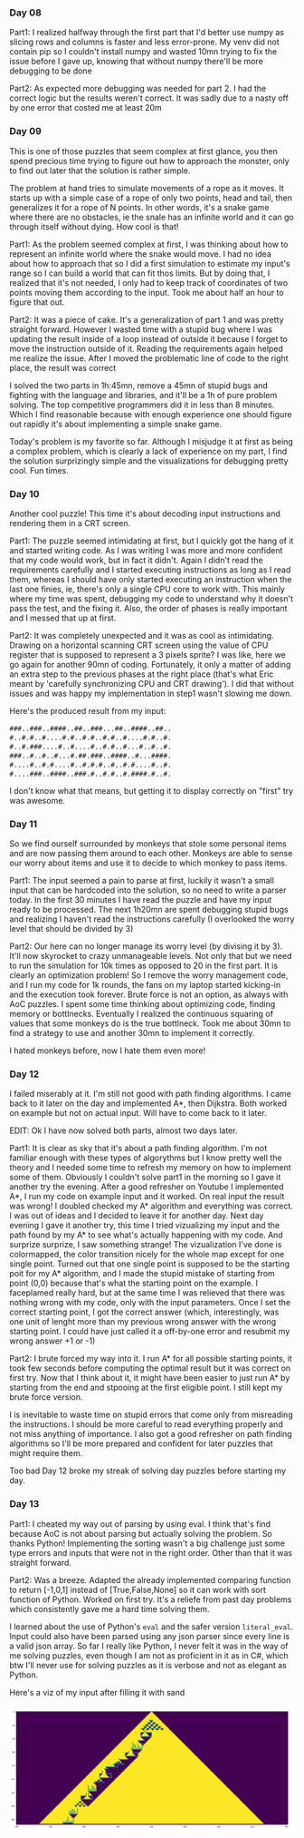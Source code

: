 ### Day 08

Part1: I realized halfway through the first part that I'd better use numpy as slicing rows and columns is faster and less error-prone. My venv did not contain pip so I couldn't install numpy and wasted 10mn trying to fix the issue before I gave up, knowing that without numpy there'll be more debugging to be done

Part2: As expected more debugging was needed for part 2. I had the correct logic but the results weren't correct. It was sadly due to a nasty off by one error that costed me at least 20m

### Day 09

This is one of those puzzles that seem complex at first glance, you then spend precious time trying to figure out how to approach the monster, only to find out later that the solution is rather simple.

The problem at hand tries to simulate movements of a rope as it moves. It starts up with a simple case of a rope of only two points, head and tail, then generalizes it for a rope of N points. In other words, it's a snake game where there are no obstacles, ie the snale has an infinite world and it can go through itself without dying. How cool is that!

Part1: As the problem seemed complex at first, I was thinking about how to represent an infinite world where the snake would move. I had no idea about how to approach that so I did a first simulation to estimate my input's range so I can build a world that can fit thos limits. But by doing that, I realized that it's not needed, I only had to keep track of coordinates of two points moving them according to the input. Took me about half an hour to figure that out.

Part2: It was a piece of cake. It's a generalization of part 1 and was pretty straight forward. However I wasted time with a stupid bug where I was updating the result inside of a loop instead of outside it because I forget to move the instruction outside of it. Reading the requirements again helped me realize the issue. After I moved the problematic line of code to the right place, the result was correct


I solved the two parts in 1h:45mn, remove a 45mn of stupid bugs and fighting with the language and libraries, and it'll be a 1h of pure problem solving. The top competitive programmers did it in less than 8 minutes. Which I find reasonable because with enough experience one should figure out rapidly it's about implementing a simple snake game.

Today's problem is my favorite so far. Although I misjudge it at first as being a complex problem, which is clearly a lack of experience on my part, I find the solution surprizingly simple and the visualizations for debugging pretty cool. Fun times.

### Day 10

Another cool puzzle! This time it's about decoding input instructions and rendering them in a CRT screen.

Part1: The puzzle seemed intimidating at first, but I quickly got the hang of it and started writing code. As I was writing I was more and more confident that my code would work, but in fact it didn't. Again I didn't read the requirements carefully and I started executing instructions as long as I read them, whereas I should have only started executing an instruction when the last one finies, ie, there's only a single CPU core to work with. This mainly where my time was spent, debugging my code to understand why it doesn't pass the test, and the fixing it. Also, the order of phases is really important and I messed that up at first.

Part2: It was completely unexpected and it was as cool as intimidating. Drawing on a horizontal scanning CRT screen using the value of CPU register that is supposed to represent a 3 pixels sprite? I was like, here we go again for another 90mn of coding. Fortunately, it only a matter of adding an extra step to the previous phases at the right place (that's what Eric meant by 'carefully synchronizing CPU and CRT drawing'). I did that without issues and was happy my implementation in step1 wasn't slowing me down.

Here's the produced result from my input:

```
###..###..####..##..###...##..####..##..
#..#.#..#....#.#..#.#..#.#..#....#.#..#.
#..#.###....#..#....#..#.#..#...#..#..#.
###..#..#..#...#.##.###..####..#...####.
#....#..#.#....#..#.#.#..#..#.#....#..#.
#....###..####..###.#..#.#..#.####.#..#.
```

I don't know what that means, but getting it to display correctly on "first" try was awesome.

### Day 11

So we find ourself surrounded by monkeys that stole some personal items and are now passing them around to each other. Monkeys are able to sense our worry about items and use it to decide to which monkey to pass items.

Part1: The input seemed a pain to parse at first, luckily it wasn't a small input that can be hardcoded into the solution, so no need to write a parser today. In the first 30 minutes I have read the puzzle and have my input ready to be processed. The next 1h20mn are spent debugging stupid bugs and realizing I haven't read the instructions carefully (I overlooked the worry level that should be divided by 3)

Part2: Our here can no longer manage its worry level (by divising it by 3). It'll now skyrocket to crazy unmanageable levels. Not only that but we need to run the simulation for 10k times as opposed to 20 in the first part. It is clearly an optimization problem! So I remove the worry management code, and I run my code for 1k rounds, the fans on my laptop started kicking-in and the execution took forever. Brute force is not an option, as always with AoC puzzles. I spent some time thinking about optimizing code, finding memory or bottlnecks. Eventually I realized the continuous squaring of values that some monkeys do is the true bottlneck. Took me about 30mn to find a strategy to use and another 30mn to implement it correctly.


I hated monkeys before, now I hate them even more!

### Day 12

I failed miserably at it. I'm still not good with path finding algorithms. I came back to it later on the day and implemented A*, then Dijkstra. Both worked on example but not on actual input. Will have to come back to it later.

EDIT: Ok I have now solved both parts, almost two days later.

Part1: It is clear as sky that it's about a path finding algorithm. I'm not familiar enough with these types of algorythms but I know pretty well the theory and I needed some time to refresh my memory on how to implement some of them. Obviously I couldn't solve part1 in the morning so I gave it another try the evening. After a good refresher on Youtube I implemented A*, I run my code on example input and it worked. On real input the result was wrong! I doubled checked my A* algorithm and everything was correct. I was out of ideas and I decided to leave it for another day. Next day evening I gave it another try, this time I tried vizualizing my input and the path found by my A* to see what's actually happening with my code. And surprize surprize, I saw something strange! The vizualization I've done is colormapped, the color transition nicely for the whole map except for one single point. Turned out that one single point is supposed to be the starting poit for my A* algorithm, and I made the stupid mistake of starting from point (0,0) because that's what the starting point on the example. I faceplamed really hard, but at the same time I was relieved that there was nothing wrong with my code, only with the input parameters. Once I set the correct starting point, I got the correct answer (which, interestingly, was one unit of lenght more than my previous wrong answer with the wrong starting point. I could have just called it a off-by-one error and resubmit my wrong answer +1 or -1)

Part2: I brute forced my way into it. I run A* for all possible starting points, it took few seconds before computing the optimal result but it was correct on first try. Now that I think about it, it might have been easier to just run A* by starting from the end and stpooing at the first eligible point. I still kept my brute force version.

I is inevitable to waste time on stupid errors that come only from misreading the instructions. I should be more careful to read everything properly and not miss anything of importance. I also got a good refresher on path finding algorithms so I'll be more prepared and confident for later puzzles that might require them.

Too bad Day 12 broke my streak of solving day puzzles before starting my day.

### Day 13

Part1: I cheated my way out of parsing by using eval. I think that's find because AoC is not about parsing but actually solving the problem. So thanks Python! Implementing the sorting wasn't a big challenge just some type errors and inputs that were not in the right order. Other than that it was straight forward.

Part2: Was a breeze. Adapted the already implemented comparing function to return [-1,0,1] instead of [True,False,None] so it can work with sort function of Python. Worked on first try. It's a reliefe from past day problems which consistently gave me a hard time solving them.

I learned about the use of Python's `eval` and the safer version `literal_eval`. Input could also have been parsed using any json parser since every line is a valid json array. So far I really like Python, I never felt it was in the way of me solving puzzles, even though I am not as proficient in it as in C#, which btw I'll never use for solving puzzles as it is verbose and not as elegant as Python.

Here's a viz of my input after filling it with sand

![da14-viz](./day-14/part1-viz.png)